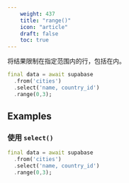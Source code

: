 ```yaml
---
    weight: 437
    title: "range()"
    icon: "article"
    draft: false
    toc: true
---
```


将结果限制在指定范围内的行，包括在内。


```dart
final data = await supabase
  .from('cities')
  .select('name, country_id')
  .range(0,3);
```


















## Examples

### 使用 `select()`



```dart
final data = await supabase
  .from('cities')
  .select('name, country_id')
  .range(0,3);
```